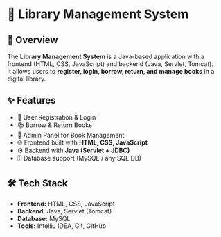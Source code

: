 # 📖 Library Management System

## 📌 Overview
The **Library Management System** is a Java-based application with a frontend (HTML, CSS, JavaScript) and backend (Java, Servlet, Tomcat).  
It allows users to **register, login, borrow, return, and manage books** in a digital library.  


## ✨ Features
- 👤 User Registration & Login  
- 📚 Borrow & Return Books  
- 🔑 Admin Panel for Book Management  
- 🌐 Frontend built with **HTML, CSS, JavaScript**  
- ⚙️ Backend with **Java (Servlet + JDBC)**  
- 🗄️ Database support (MySQL / any SQL DB)  


## 🛠️ Tech Stack
- **Frontend:** HTML, CSS, JavaScript  
- **Backend:** Java, Servlet (Tomcat)  
- **Database:** MySQL  
- **Tools:** IntelliJ IDEA, Git, GitHub  



